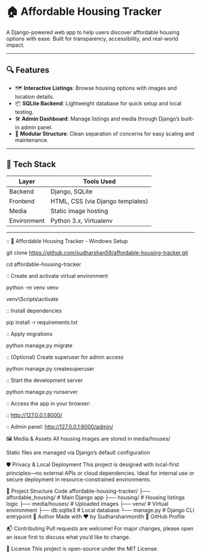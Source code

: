 # 🏠 Affordable Housing Tracker

A Django-powered web app to help users discover affordable housing options with ease. Built for transparency, accessibility, and real-world impact.

---

## 🔍 Features

- 🗺️ **Interactive Listings**: Browse housing options with images and location details.
- 📦 **SQLite Backend**: Lightweight database for quick setup and local testing.
- 🛠️ **Admin Dashboard**: Manage listings and media through Django’s built-in admin panel.
- 📁 **Modular Structure**: Clean separation of concerns for easy scaling and maintenance.

---

## 🚀 Tech Stack

| Layer        | Tools Used                          |
|--------------|-------------------------------------|
| Backend      | Django, SQLite                      |
| Frontend     | HTML, CSS (via Django templates)    |
| Media        | Static image hosting                |
| Environment  | Python 3.x, Virtualenv              |

---

:: 🧰 Affordable Housing Tracker - Windows Setup

git clone https://github.com/sudharshan59/affordable-housing-tracker.git

cd affordable-housing-tracker

:: Create and activate virtual environment

python -m venv venv

venv\Scripts\activate

:: Install dependencies

pip install -r requirements.txt


:: Apply migrations

python manage.py migrate


:: (Optional) Create superuser for admin access

python manage.py createsuperuser


:: Start the development server

python manage.py runserver


:: Access the app in your browser:

:: http://127.0.0.1:8000/

:: Admin panel: http://127.0.0.1:8000/admin/



🖼️ Media & Assets
All housing images are stored in media/houses/

Static files are managed via Django’s default configuration

🛡️ Privacy & Local Deployment
This project is designed with local-first principles—no external APIs or cloud dependencies. Ideal for internal use or secure deployment in resource-constrained environments.

📌 Project Structure
Code
affordable-housing-tracker/
├── affordable_housing/       # Main Django app
├── housing/                  # Housing listings logic
├── media/houses/             # Uploaded images
├── venv/                     # Virtual environment
├── db.sqlite3                # Local database
└── manage.py                 # Django CLI entrypoint
👤 Author
Made with ❤️ by Sudharshanmonith 🔗 GitHub Profile

📬 Contributing
Pull requests are welcome! For major changes, please open an issue first to discuss what you’d like to change.

📄 License
This project is open-source under the MIT License.
